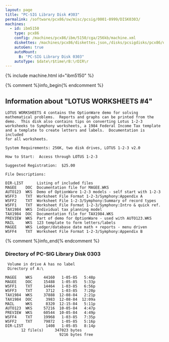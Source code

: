 ```yaml
---
layout: page
title: "PC-SIG Library Disk #303"
permalink: /software/pcx86/sw/misc/pcsig/0001-0999/DISK0303/
machines:
  - id: ibm5150
    type: pcx86
    config: /machines/pcx86/ibm/5150/cga/256kb/machine.xml
    diskettes: /machines/pcx86/diskettes.json,/disks/pcsigdisks/pcx86/diskettes.json
    autoGen: true
    autoMount:
      B: "PC-SIG Library Disk 0303"
    autoType: $date\r$time\rB:\rDIR\r
---
```


{% include machine.html id="ibm5150" %}

{% comment %}info_begin{% endcomment %}

## Information about "LOTUS WORKSHEETS #4"

    LOTUS WORKSHEETS 4 contains the OptionWare demo for solving
    mathematical problems.  Reports and graphs can be printed from the
    demo.  This disk also contains tips on converting Lotus 1-2-3
    worksheeks to Symphony worksheets, a 1984 Federal Income Tax template
    and a template to create letters and labels.  Documentation is included
    for all worksheets.
    
    System Requirements: 256K, two disk drives, LOTUS 1-2-3 v2.0
    
    How to Start:  Access through LOTUS 1-2-3
    
    Suggested Registration:  $25.00
    
    File Descriptions:
    
    DIR-LIST      Listing of included files
    MAGEE    DOC  Documentation file for MAGEE.WKS
    AUTO123  WKS  Demo of OptionWare 1-2-3 models - self start with 1-2-3
    WSFF3    TXT  Worksheet File Format 1-2-3/Symphony:Appendix A
    WSFF2    TXT  Worksheet File 1-2-3/Symphony:Summary of record types
    WSFF1    TXT  Worksheet File Format 1-2-3/Symphony:Intro & quick ref.
    TAX1984  WKS  Individual tax planning model
    TAX1984  DOC  Documentation file for TAX1984.WKS
    PREVIEW  WKS  Part of demo for OptionWare - used with AUTO123.WKS
    MAIL     WKS  123 template to form letters/labels
    MAGEE    WKS  Ledger/database date math + reports - menu driven
    WSFF4    TXT  Worksheet File Format 1-2-3/Symphony:Appendix B
{% comment %}info_end{% endcomment %}


### Directory of PC-SIG Library Disk 0303

     Volume in drive A has no label
     Directory of A:\

    MAGEE    WKS     44160   1-05-85   5:48p
    MAGEE    DOC     15488   1-05-85   5:33p
    WSFF1    TXT     14464   1-03-85   6:56p
    WSFF3    TXT      3712   1-03-85   7:20p
    TAX1984  WKS     37888  12-08-84   2:21p
    TAX1984  DOC      3983  12-08-84  12:09a
    MAIL     WKS      8320  12-15-84   5:11p
    AUTO123  WKS     57216  10-05-84   4:47p
    PREVIEW  WKS     60544  10-05-84   4:49p
    WSFF4    TXT     19968   1-03-85   7:35p
    WSFF2    TXT     79872   1-05-85   5:16p
    DIR-LIST          1408   1-05-85   8:14p
           12 file(s)     347023 bytes
                            9216 bytes free
